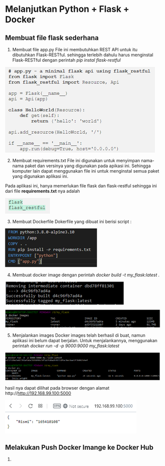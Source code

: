 
# Melanjutkan Python + Flask + Docker

## Membuat file flask sederhana

1. Membuat file app.py
  File ini membutuhkan REST API untuk itu dibutuhkan Flask-RESTful. sehingga terlebih dahulu harus menginstal Flask-RESTful dengan perintah *pip instal flask-restful*
    
  ![](img/app.png)

2. Membuat requirements.txt
 File ini digunakan untuk menyimpan nama-nama paket dan versinya yang digunakan pada apikasi ini. Sehingga komputer lain dapat menggunakan file ini untuk menginstal semua paket yang digunakan aplikasi ini.

 Pada aplikasi ini, hanya memerlukan file flask dan flask-restful sehingga ini dari file **requirements.txt** nya adalah

  ![](img/requir.png)

3. Membuat Dockerfile
 Dokerfile yang dibuat ini berisi script :

  ![](img/dockerfile.png)

4. Membuat docker image dengan perintah *docker build -t my_flask:latest .*

  ![](img/builtdocker.png)

  ![](img/images.png)

5. Menjalankan images
  Docker images telah berhasil di buat, namun aplikasi ini belum dapat berjalan. Untuk menjalankannya, menggunakan perintah *docker run -d -p 9000:9000 my_flask:latest*

  ![](img/dockerrun.png)

  hasil nya dapat dilihat pada browser dengan alamat http://http://192.168.99.100:5000

  ![](img/hasil.png)

## Melakukan Push Docker Imange ke Docker Hub

1. 